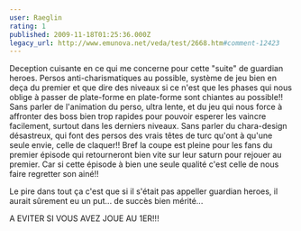 ```yaml
---
user: Raeglin
rating: 1
published: 2009-11-18T01:25:36.000Z
legacy_url: http://www.emunova.net/veda/test/2668.htm#comment-12423
---
```

Deception cuisante en ce qui me concerne pour cette
"suite" de guardian heroes.
Persos anti-charismatiques au possible, système de jeu bien en deça du premier et que dire des niveaux si ce n'est que les phases qui nous oblige à passer de plate-forme en plate-forme sont chiantes au possible!!
Sans parler de l'animation du perso, ultra lente, et du jeu qui nous force à affronter des boss bien trop rapides pour pouvoir esperer les vaincre facilement, surtout dans les derniers niveaux.
Sans parler du chara-design désastreux, qui font des persos des vrais têtes de turc qu'ont à qu'une seule envie, celle de claquer!!
Bref la coupe est pleine pour les fans du premier épisode qui retourneront bien vite sur leur saturn pour rejouer au premier.
Car si cette épisode à bien une seule qualité c'est celle de nous faire regretter son ainé!!

Le pire dans tout ça c'est que si il s'était pas appeller guardian heroes, il aurait sûrement eu un put... de succès bien mérité...

A EVITER SI VOUS AVEZ JOUE AU 1ER!!!